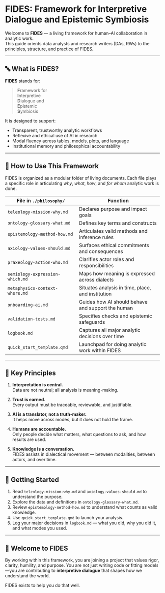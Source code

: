 # FIDES: Framework for Interpretive Dialogue and Epistemic Symbiosis

Welcome to **FIDES** — a living framework for human–AI collaboration in analytic work.  
This guide orients data analysts and research writers (DAs, RWs) to the principles, structure, and practice of FIDES.

---

## 🔤 What is FIDES?

**FIDES** stands for:

> **F**ramework for  
> **I**nterpretive  
> **D**ialogue and  
> **E**pistemic  
> **S**ymbiosis

It is designed to support:

- Transparent, trustworthy analytic workflows
- Reflexive and ethical use of AI in research
- Modal fluency across tables, models, plots, and language
- Institutional memory and philosophical accountability

---

## 🧭 How to Use This Framework

FIDES is organized as a modular folder of living documents. Each file plays a specific role in articulating *why*, *what*, *how*, and *for whom* analytic work is done.

| File in `./philosophy/` | Function |
|------|----------|
| `teleology-mission-why.md` | Declares purpose and impact goals |
| `ontology-glossary-what.md` | Defines key terms and constructs |
| `epistemology-method-how.md` | Articulates valid methods and inference rules |
| `axiology-values-should.md` | Surfaces ethical commitments and consequences |
| `praxeology-action-who.md` | Clarifies actor roles and responsibilities |
| `semiology-expression-which.md` | Maps how meaning is expressed across dialects |
| `metaphysics-context-where.md` | Situates analysis in time, place, and institution |
| `onboarding-ai.md` | Guides how AI should behave and support the human |
| `validation-tests.md` | Specifies checks and epistemic safeguards |
| `logbook.md` | Captures all major analytic decisions over time |
| `quick_start_template.qmd` | Launchpad for doing analytic work within FIDES |

---

## 🧠 Key Principles

1. **Interpretation is central.**  
   Data are not neutral; all analysis is meaning-making.

2. **Trust is earned.**  
   Every output must be traceable, reviewable, and justifiable.

3. **AI is a translator, not a truth-maker.**  
   It helps move across modes, but it does not hold the frame.

4. **Humans are accountable.**  
   Only people decide what matters, what questions to ask, and how results are used.

5. **Knowledge is a conversation.**  
   FIDES assists in dialectical movement — between modalities, between actors, and over time.

---

## 🧰 Getting Started

1. Read `teleology-mission-why.md` and `axiology-values-should.md` to understand the purpose.
2. Explore the data and definitions in `ontology-glossary-what.md`.
3. Review `epistemology-method-how.md` to understand what counts as valid knowledge.
4. Use `quick_start_template.qmd` to launch your analysis.
5. Log your major decisions in `logbook.md` — what you did, why you did it, and what modes you used.

---

## 🤝 Welcome to FIDES

By working within this framework, you are joining a project that values rigor, clarity, humility, and purpose. You are not just writing code or fitting models—you are contributing to **interpretive dialogue** that shapes how we understand the world.

FIDES exists to help you do that well.
